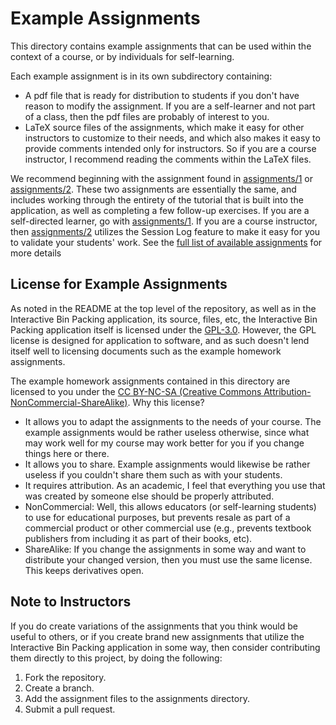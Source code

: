 # Example Assignments

This directory contains example assignments that can be
used within the context of a course, or by individuals for
self-learning. 

Each example assignment is in its own subdirectory containing:
* A pdf file that is ready for distribution to students if you 
  don't have reason to modify the assignment. If you are a 
  self-learner and not part of a class, then the pdf files are 
  probably of interest to you.  
* LaTeX source files of the assignments, which make it easy 
  for other instructors to customize to their needs, and which 
  also makes it easy to provide comments intended only for 
  instructors. So if you are a course instructor, I recommend 
  reading the comments within the LaTeX files.

We recommend beginning with the assignment found in 
[assignments/1](1) or [assignments/2](2). These two assignments
are essentially the same, and includes working through the
entirety of the tutorial that is built into the application, as
well as completing a few follow-up exercises. If you are a self-directed
learner, go with [assignments/1](1). If you are a course instructor,
then [assignments/2](2) utilizes the Session Log feature to make
it easy for you to validate your students' work.  See the [full list
of available assignments](LIST_OF_ASSIGNMENTS.md) for more details

## License for Example Assignments

As noted in the README at the top level of the repository,
as well as in the Interactive Bin Packing application, its
source, files, etc, the Interactive Bin Packing application
itself is licensed under
the [GPL-3.0](https://www.gnu.org/licenses/gpl-3.0.en.html).
However, the GPL license is designed for application to 
software, and as such doesn't lend itself well to licensing
documents such as the example homework assignments.

The example homework assignments contained in this directory
are licensed to you under 
the [CC BY-NC-SA (Creative Commons Attribution-NonCommercial-ShareAlike)](https://creativecommons.org/licenses/by-nc-sa/4.0/). Why this license?
* It allows you to adapt the assignments to the needs of your 
  course. The example assignments would be rather useless otherwise,
  since what may work well for my course may work better for you if
  you change things here or there.
* It allows you to share. Example assignments would likewise be rather
  useless if you couldn't share them such as with your students.
* It requires attribution. As an academic, I feel that everything you use
  that was created by someone else should be properly attributed.
* NonCommercial: Well, this allows educators (or self-learning students)
  to use for educational purposes, but prevents resale as part of a 
  commercial product or other commercial use (e.g., prevents textbook
  publishers from including it as part of their books, etc).
* ShareAlike: If you change the assignments in some way and want to
  distribute your changed version, then you must use the same license.
  This keeps derivatives open.

## Note to Instructors

If you do create variations of the assignments that you think would
be useful to others, or if you create brand new assignments that utilize
the Interactive Bin Packing application in some way, then consider
contributing them directly to this project, by doing the following:
1. Fork the repository.
2. Create a branch.
3. Add the assignment files to the assignments directory.
4. Submit a pull request.
  

